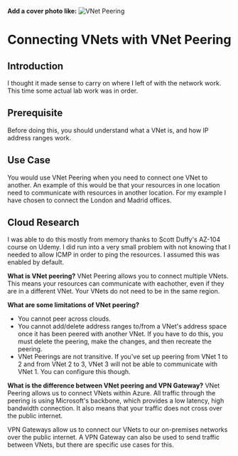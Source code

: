 **Add a cover photo like:**
![VNet Peering](https://user-images.githubusercontent.com/53405071/106398364-467d4f00-640a-11eb-98a6-895fb396bff8.png)

# Connecting VNets with VNet Peering

## Introduction

I thought it made sense to carry on where I left of with the network work. This time some actual lab work was in order. 

## Prerequisite

Before doing this, you should understand what a VNet is, and how IP address ranges work. 

## Use Case

You would use VNet Peering when you need to connect one VNet to another. An example of this would be that your resources in one location need to communicate with resources in another location. For my example I have chosen to connect the London and Madrid offices. 

## Cloud Research

I was able to do this mostly from memory thanks to Scott Duffy's AZ-104 course on Udemy. I did run into a very small problem with not knowing that I needed to allow ICMP in order to ping the resources. I assumed this was enabled by default.

**What is VNet peering?**
VNet Peering allows you to connect multiple VNets. This means your resources can communicate with eachother, even if they are in a different VNet. Your VNets do not need to be in the same region.

**What are some limitations of VNet peering?**
* You cannot peer across clouds.
* You cannot add/delete address ranges to/from a VNet's address space once it has been peered with another VNet. If you have to do this, you must delete the peering, make the changes, and then recreate the peering.
* VNet Peerings are not transitive. If you've set up peering from VNet 1 to 2 and from VNet 2 to 3, VNet 3 will not be able to communicate with VNet 1. You can configure this though.

**What is the difference between VNet peering and VPN Gateway?**
VNet Peering allows us to connect VNets within Azure. All traffic through the peering is using Microsoft's backbone, which provides a low latency, high bandwidth connection. It also means that your traffic does not cross over the public internet.

VPN Gateways allow us to connect our VNets to our on-premises networks over the public internet. A VPN Gateway can also be used to send traffic between VNets, but there are specific use cases for this. 

